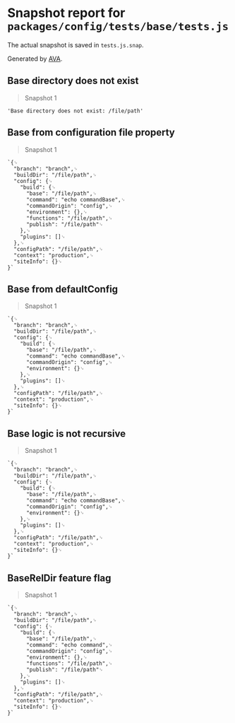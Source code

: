 # Snapshot report for `packages/config/tests/base/tests.js`

The actual snapshot is saved in `tests.js.snap`.

Generated by [AVA](https://ava.li).

## Base directory does not exist

> Snapshot 1

    'Base directory does not exist: /file/path'

## Base from configuration file property

> Snapshot 1

    `{␊
      "branch": "branch",␊
      "buildDir": "/file/path",␊
      "config": {␊
        "build": {␊
          "base": "/file/path",␊
          "command": "echo commandBase",␊
          "commandOrigin": "config",␊
          "environment": {},␊
          "functions": "/file/path",␊
          "publish": "/file/path"␊
        },␊
        "plugins": []␊
      },␊
      "configPath": "/file/path",␊
      "context": "production",␊
      "siteInfo": {}␊
    }`

## Base from defaultConfig

> Snapshot 1

    `{␊
      "branch": "branch",␊
      "buildDir": "/file/path",␊
      "config": {␊
        "build": {␊
          "base": "/file/path",␊
          "command": "echo commandBase",␊
          "commandOrigin": "config",␊
          "environment": {}␊
        },␊
        "plugins": []␊
      },␊
      "configPath": "/file/path",␊
      "context": "production",␊
      "siteInfo": {}␊
    }`

## Base logic is not recursive

> Snapshot 1

    `{␊
      "branch": "branch",␊
      "buildDir": "/file/path",␊
      "config": {␊
        "build": {␊
          "base": "/file/path",␊
          "command": "echo commandBase",␊
          "commandOrigin": "config",␊
          "environment": {}␊
        },␊
        "plugins": []␊
      },␊
      "configPath": "/file/path",␊
      "context": "production",␊
      "siteInfo": {}␊
    }`

## BaseRelDir feature flag

> Snapshot 1

    `{␊
      "branch": "branch",␊
      "buildDir": "/file/path",␊
      "config": {␊
        "build": {␊
          "base": "/file/path",␊
          "command": "echo command",␊
          "commandOrigin": "config",␊
          "environment": {},␊
          "functions": "/file/path",␊
          "publish": "/file/path"␊
        },␊
        "plugins": []␊
      },␊
      "configPath": "/file/path",␊
      "context": "production",␊
      "siteInfo": {}␊
    }`
